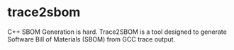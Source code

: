 # trace2sbom
C++ SBOM Generation is hard. Trace2SBOM is a tool designed to generate Software Bill of Materials (SBOM) from GCC trace output.
